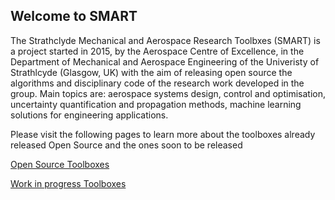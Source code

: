 ## Welcome to SMART

The Strathclyde Mechanical and Aerospace Research Toolbxes (SMART) is a project started in 2015, by the Aerospace Centre of Excellence, in the Department of Mechanical and Aerospace Engineering of the Univeristy of Strathlcyde (Glasgow, UK) with the aim of releasing open source the algorithms and disciplinary code of the research work developed in the group. Main topics are: aerospace systems design, control and optimisation, uncertainty quantification and propagation methods, machine learning solutions for engineering applications.

Please visit the following pages to learn more about the toolboxes already released Open Source and the ones soon to be released

[Open Source Toolboxes](ostoolboxes.md)

[Work in progress Toolboxes](wiptoolboxes.md)
